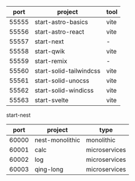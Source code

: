 | port  | project                 | tool |
| ----- | ----------------------- | ---- |
| 55555 | start-astro-basics      | vite |
| 55556 | start-astro-react       | vite |
| 55557 | start-next              | -    |
| 55558 | start-qwik              | vite |
| 55559 | start-remix             | -    |
| 55560 | start-solid-tailwindcss | vite |
| 55561 | start-solid-unocss      | vite |
| 55562 | start-solid-windicss    | vite |
| 55563 | start-svelte            | vite |

start-nest

| port  | project         | type          |
| ----- | --------------- | ------------- |
| 60000 | nest-monolithic | monolithic    |
| 60001 | calc            | microservices |
| 60002 | log             | microservices |
| 60003 | qing-long       | microservices |
